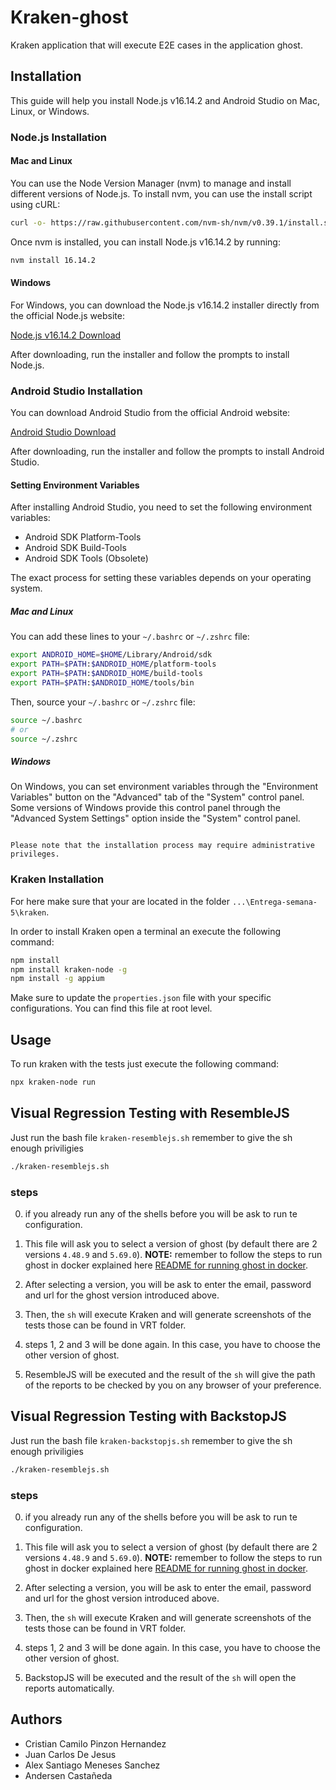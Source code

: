 # Kraken-ghost

Kraken application that will execute E2E cases in the application ghost.

## Installation

This guide will help you install Node.js v16.14.2 and Android Studio on Mac, Linux, or Windows.

### Node.js Installation

#### Mac and Linux

You can use the Node Version Manager (nvm) to manage and install different versions of Node.js. To install nvm, you can use the install script using cURL:

```bash
curl -o- https://raw.githubusercontent.com/nvm-sh/nvm/v0.39.1/install.sh | bash
```

Once nvm is installed, you can install Node.js v16.14.2 by running:

```bash
nvm install 16.14.2
```

#### Windows

For Windows, you can download the Node.js v16.14.2 installer directly from the official Node.js website:

[Node.js v16.14.2 Download](https://nodejs.org/dist/v16.14.2/)

After downloading, run the installer and follow the prompts to install Node.js.

### Android Studio Installation

You can download Android Studio from the official Android website:

[Android Studio Download](https://developer.android.com/studio)

After downloading, run the installer and follow the prompts to install Android Studio.

#### Setting Environment Variables

After installing Android Studio, you need to set the following environment variables:

- Android SDK Platform-Tools
- Android SDK Build-Tools
- Android SDK Tools (Obsolete)

The exact process for setting these variables depends on your operating system.

##### Mac and Linux

You can add these lines to your `~/.bashrc` or `~/.zshrc` file:

```bash
export ANDROID_HOME=$HOME/Library/Android/sdk
export PATH=$PATH:$ANDROID_HOME/platform-tools
export PATH=$PATH:$ANDROID_HOME/build-tools
export PATH=$PATH:$ANDROID_HOME/tools/bin
```

Then, source your `~/.bashrc` or `~/.zshrc` file:

```bash
source ~/.bashrc
# or
source ~/.zshrc
```

##### Windows

On Windows, you can set environment variables through the "Environment Variables" button on the "Advanced" tab of the "System" control panel. Some versions of Windows provide this control panel through the "Advanced System Settings" option inside the "System" control panel.

```

Please note that the installation process may require administrative privileges.
```

### Kraken Installation

For here make sure that your are located in the folder `...\Entrega-semana-5\kraken`.

In order to install Kraken open a terminal an execute the following command:

```bash
npm install
npm install kraken-node -g
npm install -g appium
```

Make sure to update the `properties.json` file with your specific configurations. You can find this file at root level.

## Usage

To run kraken with the tests just execute the following command:

```bash
npx kraken-node run
```
## Visual Regression Testing with ResembleJS

Just run the bash file `kraken-resemblejs.sh` remember to give the sh enough priviligies

```bash
./kraken-resemblejs.sh
```
### steps

0. if you already run any of the shells before you will be ask to run te configuration.

1. This file will ask you to select a version of ghost (by default there are 2 versions `4.48.9` and `5.69.0`). **NOTE:** remember to follow the steps to run ghost in docker explained here [README for running ghost in docker](../README.md).

2. After selecting a version, you will be ask to enter the email, password and url for the ghost version introduced above.

3. Then, the `sh` will execute Kraken and will generate screenshots of the tests those can be found in VRT folder.

4. steps 1, 2 and 3 will be done again. In this case, you have to choose the other version of ghost. 

5.  ResembleJS will be executed and the result of the `sh` will give the path of the reports to be checked by you on any browser of your preference.


## Visual Regression Testing with BackstopJS

Just run the bash file `kraken-backstopjs.sh` remember to give the sh enough priviligies

```bash
./kraken-resemblejs.sh
```
### steps

0. if you already run any of the shells before you will be ask to run te configuration.

1. This file will ask you to select a version of ghost (by default there are 2 versions `4.48.9` and `5.69.0`). **NOTE:** remember to follow the steps to run ghost in docker explained here [README for running ghost in docker](../README.md).

2. After selecting a version, you will be ask to enter the email, password and url for the ghost version introduced above.

3. Then, the `sh` will execute Kraken and will generate screenshots of the tests those can be found in VRT folder.

4. steps 1, 2 and 3 will be done again. In this case, you have to choose the other version of ghost. 

5.  BackstopJS will be executed and the result of the `sh` will open the reports automatically.

## Authors

- Cristian Camilo Pinzon Hernandez
- Juan Carlos De Jesus
- Alex Santiago Meneses Sanchez
- Andersen Castañeda
